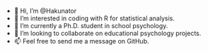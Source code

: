 - 👋 Hi, I’m @Hakunator
- 👀 I’m interested in coding with R for statistical analysis.
- 🌱 I’m currently a Ph.D. student in school psychology.
- 💞️ I’m looking to collaborate on educational psychology projects.
- 📫 Feel free to send me a message on GitHub.

<!---
Hakunator/Hakunator is a ✨ special ✨ repository because its `README.md` (this file) appears on your GitHub profile.
You can click the Preview link to take a look at your changes.
--->
